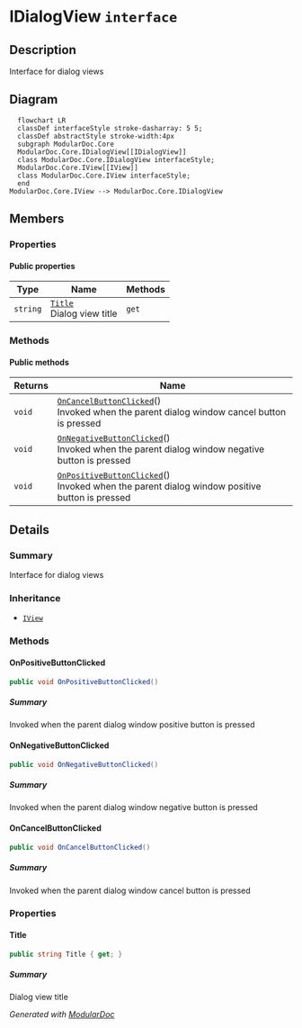 # IDialogView `interface`

## Description
Interface for dialog views

## Diagram
```mermaid
  flowchart LR
  classDef interfaceStyle stroke-dasharray: 5 5;
  classDef abstractStyle stroke-width:4px
  subgraph ModularDoc.Core
  ModularDoc.Core.IDialogView[[IDialogView]]
  class ModularDoc.Core.IDialogView interfaceStyle;
  ModularDoc.Core.IView[[IView]]
  class ModularDoc.Core.IView interfaceStyle;
  end
ModularDoc.Core.IView --> ModularDoc.Core.IDialogView
```

## Members
### Properties
#### Public  properties
| Type | Name | Methods |
| --- | --- | --- |
| `string` | [`Title`](#title)<br>Dialog view title | `get` |

### Methods
#### Public  methods
| Returns | Name |
| --- | --- |
| `void` | [`OnCancelButtonClicked`](#oncancelbuttonclicked)()<br>Invoked when the parent dialog window cancel button is pressed |
| `void` | [`OnNegativeButtonClicked`](#onnegativebuttonclicked)()<br>Invoked when the parent dialog window negative button is pressed |
| `void` | [`OnPositiveButtonClicked`](#onpositivebuttonclicked)()<br>Invoked when the parent dialog window positive button is pressed |

## Details
### Summary
Interface for dialog views

### Inheritance
 - [
`IView`
](./IView.md)

### Methods
#### OnPositiveButtonClicked
```csharp
public void OnPositiveButtonClicked()
```
##### Summary
Invoked when the parent dialog window positive button is pressed

#### OnNegativeButtonClicked
```csharp
public void OnNegativeButtonClicked()
```
##### Summary
Invoked when the parent dialog window negative button is pressed

#### OnCancelButtonClicked
```csharp
public void OnCancelButtonClicked()
```
##### Summary
Invoked when the parent dialog window cancel button is pressed

### Properties
#### Title
```csharp
public string Title { get; }
```
##### Summary
Dialog view title

*Generated with* [*ModularDoc*](https://github.com/hailstorm75/ModularDoc)
